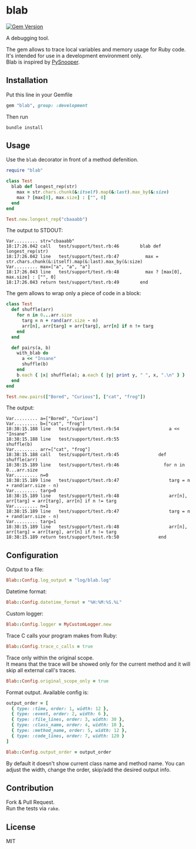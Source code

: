 # blab
[![Gem Version](https://badge.fury.io/rb/blab.svg)](https://badge.fury.io/rb/blab)

A debugging tool.

The gem allows to trace local variables and memory usage for Ruby code. \
It's intended for use in a development environment only. \
Blab is inspired by [PySnooper](https://github.com/cool-RR/PySnooper).


## Installation

Put this line in your Gemfile

```ruby
gem "blab", group: :development
```

Then run

```
bundle install
```

## Usage

Use the `blab` decorator in front of a method defenition.

```ruby
require "blab"

class Test
  blab def longest_rep(str)
    max = str.chars.chunk(&:itself).map(&:last).max_by(&:size)
    max ? [max[0], max.size] : ["", 0]
  end
end

Test.new.longest_rep("cbaaabb")

```

The output to STDOUT:

```
Var......... str="cbaaabb"
18:17:26.042 call   test/support/test.rb:46        blab def longest_rep(str)
18:17:26.042 line   test/support/test.rb:47          max = str.chars.chunk(&:itself).map(&:last).max_by(&:size)
Var......... max=["a", "a", "a"]
18:17:26.043 line   test/support/test.rb:48          max ? [max[0], max.size] : ["", 0]
18:17:26.043 return test/support/test.rb:49        end
```

The gem allows to wrap only a piece of code in a block:

```ruby
class Test
  def shuffle(arr)
    for n in 0...arr.size
      targ = n + rand(arr.size - n)
      arr[n], arr[targ] = arr[targ], arr[n] if n != targ
    end
  end

  def pairs(a, b)
    with_blab do
      a << "Insane"
      shuffle(b)
    end
    b.each { |x| shuffle(a); a.each { |y| print y, " ", x, ".\n" } }
  end
end

Test.new.pairs(["Bored", "Curious"], ["cat", "frog"])
```

The output:

```
Var......... a=["Bored", "Curious"]
Var......... b=["cat", "frog"]
18:38:15.188 line   test/support/test.rb:54                   a << "Insane"
18:38:15.188 line   test/support/test.rb:55                   shuffle(b)
Var......... arr=["cat", "frog"]
18:38:15.188 call   test/support/test.rb:45               def shuffle(arr)
18:38:15.189 line   test/support/test.rb:46                 for n in 0...arr.size
Var......... n=0
18:38:15.189 line   test/support/test.rb:47                   targ = n + rand(arr.size - n)
Var......... targ=0
18:38:15.189 line   test/support/test.rb:48                   arr[n], arr[targ] = arr[targ], arr[n] if n != targ
Var......... n=1
18:38:15.189 line   test/support/test.rb:47                   targ = n + rand(arr.size - n)
Var......... targ=1
18:38:15.189 line   test/support/test.rb:48                   arr[n], arr[targ] = arr[targ], arr[n] if n != targ
18:38:15.189 return test/support/test.rb:50               end
```

## Configuration

Output to a file:

```ruby
Blab::Config.log_output = "log/blab.log"
```

Datetime format:

```ruby
Blab::Config.datetime_format = "%H:%M:%S.%L"
```

Custom logger:

```ruby
Blab::Config.logger = MyCustomLogger.new
```

Trace C calls your program makes from Ruby:

```ruby
Blab::Config.trace_c_calls = true
```

Trace only within the original scope. \
It means that the trace will be showed only for the current method and it will skip all external call's traces.

```ruby
Blab::Config.original_scope_only = true
```

Format output. Available config is:

```ruby
output_order = [
  { type: :time, order: 1, width: 12 },
  { type: :event, order: 2, width: 6 },
  { type: :file_lines, order: 3, width: 30 },
  { type: :class_name, order: 4, width: 10 },
  { type: :method_name, order: 5, width: 12 },
  { type: :code_lines, order: 7, width: 120 }
]

Blab::Config.output_order = output_order
```
By default it doesn't show current class name and method name. You can adjust the width, change the order, skip/add the desired output info.

## Contribution

Fork & Pull Request. \
Run the tests via `rake`.

## License

MIT

